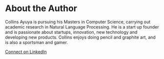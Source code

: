 # About the Author

Collins Ayuya is pursuing his Masters in Computer Science, carrying out academic research in Natural Language Processing. He is a start up founder and is passionate about startups, innovation, new technology and developing new products. Collins enjoys doing pencil and graphite art, and is also a sportsman and gamer.

[Connect on LinkedIn](https://www.linkedin.com/in/collins-agesa-4a0968125/)
